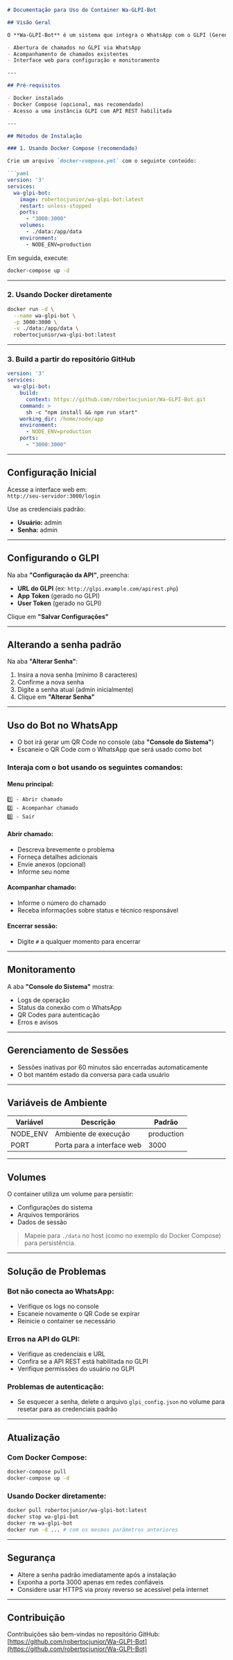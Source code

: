 ```markdown
# Documentação para Uso do Container Wa-GLPI-Bot

## Visão Geral

O **Wa-GLPI-Bot** é um sistema que integra o WhatsApp com o GLPI (Gerenciador Livre de Parque Informatizado), permitindo:

- Abertura de chamados no GLPI via WhatsApp
- Acompanhamento de chamados existentes
- Interface web para configuração e monitoramento

---

## Pré-requisitos

- Docker instalado  
- Docker Compose (opcional, mas recomendado)  
- Acesso a uma instância GLPI com API REST habilitada  

---

## Métodos de Instalação

### 1. Usando Docker Compose (recomendado)

Crie um arquivo `docker-compose.yml` com o seguinte conteúdo:

```yaml
version: '3'
services:
  wa-glpi-bot:
    image: robertocjunior/wa-glpi-bot:latest
    restart: unless-stopped
    ports:
      - "3000:3000"
    volumes:
      - ./data:/app/data
    environment:
      - NODE_ENV=production
```

Em seguida, execute:

```bash
docker-compose up -d
```

---

### 2. Usando Docker diretamente

```bash
docker run -d \
  --name wa-glpi-bot \
  -p 3000:3000 \
  -v ./data:/app/data \
  robertocjunior/wa-glpi-bot:latest
```

---

### 3. Build a partir do repositório GitHub

```yaml
version: '3'
services:
  wa-glpi-bot:
    build:
      context: https://github.com/robertocjunior/Wa-GLPI-Bot.git
    command: >
      sh -c "npm install && npm run start"
    working_dir: /home/node/app
    environment:
      - NODE_ENV=production
    ports:
      - "3000:3000"
```

---

## Configuração Inicial

Acesse a interface web em:  
`http://seu-servidor:3000/login`

Use as credenciais padrão:

- **Usuário:** admin  
- **Senha:** admin

---

## Configurando o GLPI

Na aba **"Configuração da API"**, preencha:

- **URL do GLPI** (ex: `http://glpi.example.com/apirest.php`)
- **App Token** (gerado no GLPI)
- **User Token** (gerado no GLPI)

Clique em **"Salvar Configurações"**

---

## Alterando a senha padrão

Na aba **"Alterar Senha"**:

1. Insira a nova senha (mínimo 8 caracteres)  
2. Confirme a nova senha  
3. Digite a senha atual (admin inicialmente)  
4. Clique em **"Alterar Senha"**

---

## Uso do Bot no WhatsApp

- O bot irá gerar um QR Code no console (aba **"Console do Sistema"**)  
- Escaneie o QR Code com o WhatsApp que será usado como bot  

### Interaja com o bot usando os seguintes comandos:

#### Menu principal:

```
1️⃣ - Abrir chamado  
2️⃣ - Acompanhar chamado  
0️⃣ - Sair  
```

#### Abrir chamado:

- Descreva brevemente o problema  
- Forneça detalhes adicionais  
- Envie anexos (opcional)  
- Informe seu nome  

#### Acompanhar chamado:

- Informe o número do chamado  
- Receba informações sobre status e técnico responsável  

#### Encerrar sessão:

- Digite `#` a qualquer momento para encerrar  

---

## Monitoramento

A aba **"Console do Sistema"** mostra:

- Logs de operação  
- Status da conexão com o WhatsApp  
- QR Codes para autenticação  
- Erros e avisos  

---

## Gerenciamento de Sessões

- Sessões inativas por 60 minutos são encerradas automaticamente  
- O bot mantém estado da conversa para cada usuário  

---

## Variáveis de Ambiente

| Variável   | Descrição                  | Padrão      |
|------------|----------------------------|-------------|
| NODE_ENV   | Ambiente de execução       | production  |
| PORT       | Porta para a interface web | 3000        |

---

## Volumes

O container utiliza um volume para persistir:

- Configurações do sistema  
- Arquivos temporários  
- Dados de sessão  

> Mapeie para `./data` no host (como no exemplo do Docker Compose) para persistência.

---

## Solução de Problemas

### Bot não conecta ao WhatsApp:

- Verifique os logs no console  
- Escaneie novamente o QR Code se expirar  
- Reinicie o container se necessário  

### Erros na API do GLPI:

- Verifique as credenciais e URL  
- Confira se a API REST está habilitada no GLPI  
- Verifique permissões do usuário no GLPI  

### Problemas de autenticação:

- Se esquecer a senha, delete o arquivo `glpi_config.json` no volume para resetar para as credenciais padrão  

---

## Atualização

### Com Docker Compose:

```bash
docker-compose pull
docker-compose up -d
```

### Usando Docker diretamente:

```bash
docker pull robertocjunior/wa-glpi-bot:latest
docker stop wa-glpi-bot
docker rm wa-glpi-bot
docker run -d ... # com os mesmos parâmetros anteriores
```

---

## Segurança

- Altere a senha padrão imediatamente após a instalação  
- Exponha a porta 3000 apenas em redes confiáveis  
- Considere usar HTTPS via proxy reverso se acessível pela internet  

---

## Contribuição

Contribuições são bem-vindas no repositório GitHub:  
[https://github.com/robertocjunior/Wa-GLPI-Bot](https://github.com/robertocjunior/Wa-GLPI-Bot)
```
